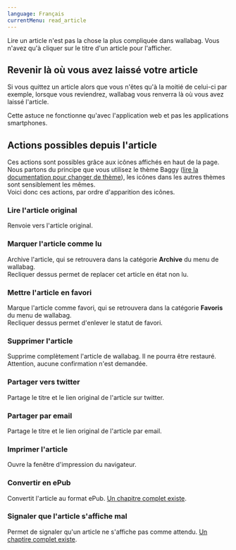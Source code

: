 ```yaml
---
language: Français
currentMenu: read_article
---
```


Lire un article n'est pas la chose la plus compliquée dans wallabag. Vous n'avez qu'à cliquer sur le titre d'un article pour l'afficher.

## Revenir là où vous avez laissé votre article

Si vous quittez un article alors que vous n'êtes qu'à la moitié de celui-ci par exemple, lorsque vous reviendrez, wallabag vous renverra là où vous avez laissé l'article.

Cette astuce ne fonctionne qu'avec l'application web et pas les applications smartphones.

## Actions possibles depuis l'article

Ces actions sont possibles grâce aux icônes affichés en haut de la page. Nous partons du principe que vous utilisez le thème Baggy ([lire la documentation pour changer de thème](/fr/Documentation_utilisateur/Configurer_wallabag)), les icônes dans les autres thèmes sont sensiblement les mêmes.  
Voici donc ces actions, par ordre d'apparition des icônes.

### Lire l'article original

Renvoie vers l'article original.

### Marquer l'article comme lu

Archive l'article, qui se retrouvera dans la catégorie **Archive** du menu de wallabag.  
Recliquer dessus permet de replacer cet article en état non lu.

### Mettre l'article en favori

Marque l'article comme favori, qui se retrouvera dans la catégorie **Favoris** du menu de wallabag.  
Recliquer dessus permet d'enlever le statut de favori.

### Supprimer l'article

Supprime complètement l'article de wallabag. Il ne pourra être restauré. Attention, aucune confirmation n'est demandée.

### Partager vers twitter

Partage le titre et le lien original de l'article sur twitter.

### Partager par email

Partage le titre et le lien original de l'article par email.

### Imprimer l'article

Ouvre la fenêtre d'impression du navigateur.

### Convertir en ePub

Convertit l'article au format ePub. [Un chapitre complet existe](/fr/Utilisateur/Convertir_en_ePub.html).

### Signaler que l'article s'affiche mal

Permet de signaler qu'un article ne s'affiche pas comme attendu. [Un chaptire complet existe](/fr/Documentation_utilisateur/Un_article_est_mal_affich%C3%A9).